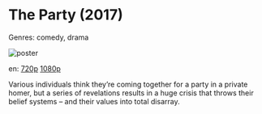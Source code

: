 # The Party (2017)

Genres: comedy, drama

![poster](http://image.tmdb.org/t/p/w500/rzpbqnmMBtoNKwqwbp2KMaZmwWw.jpg)

en:
  [720p](magnet:?xt=urn:btih:B9F5888560C19677947BB85EA05912F43E9C802F&tr=udp://glotorrents.pw:6969/announce&tr=udp://tracker.opentrackr.org:1337/announce&tr=udp://torrent.gresille.org:80/announce&tr=udp://tracker.openbittorrent.com:80&tr=udp://tracker.coppersurfer.tk:6969&tr=udp://tracker.leechers-paradise.org:6969&tr=udp://p4p.arenabg.ch:1337&tr=udp://tracker.internetwarriors.net:1337)
  [1080p](magnet:?xt=urn:btih:3E7985D0774076DB8BF5456F32B07416CEFBB85D&tr=udp://glotorrents.pw:6969/announce&tr=udp://tracker.opentrackr.org:1337/announce&tr=udp://torrent.gresille.org:80/announce&tr=udp://tracker.openbittorrent.com:80&tr=udp://tracker.coppersurfer.tk:6969&tr=udp://tracker.leechers-paradise.org:6969&tr=udp://p4p.arenabg.ch:1337&tr=udp://tracker.internetwarriors.net:1337)
  


Various individuals think they’re coming together for a party in a private homer, but a series of revelations results in a huge crisis that throws their belief systems – and their values into total disarray.